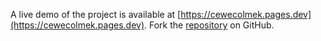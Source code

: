 A live demo of the project is available at [https://cewecolmek.pages.dev](https://cewecolmek.pages.dev).
Fork the [repository](https://github.com/eslasojica) on GitHub.